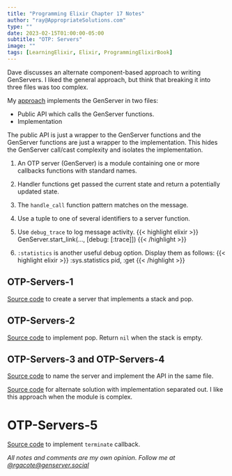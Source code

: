 ```yaml
---
title: "Programming Elixir Chapter 17 Notes"
author: "ray@AppropriateSolutions.com"
type: ""
date: 2023-02-15T01:00:00-05:00
subtitle: "OTP: Servers"
image: ""
tags: [LearningElixir, Elixir, ProgrammingElixirBook]
---
```


Dave discusses an alternate component-based approach to writing GenServers.
I liked the general approach, but think that breaking it into three files was too complex.

My [approach](https://github.com/rgacote/ProgrammingElixirExercises/tree/OTP-Server-4a/otpservers)
implements the GenServer in two files:
- Public API which calls the GenServer functions.
- Implementation

The public API is just a wrapper to the GenServer functions and the
GenServer functions are just a wrapper to the implementation.
This hides the GenServer call/cast complexity and isolates the implementation.

<!--more-->

1. An OTP server (GenServer) is a module containing one or more callbacks functions with standard names.

1. Handler functions get passed the current state and return a potentially updated state.

1. The `handle_call` function pattern matches on the message.

1. Use a tuple to one of several identifiers to a server function.

1. Use `debug_trace` to log message activity.
   {{< highlight elixir >}}
   GenServer.start_link(..., [debug: [:trace]])
   {{< /highlight >}}

1. `:statistics` is another useful debug option. Display them as follows:
   {{< highlight elixir >}}
   :sys.statistics pid, :get
   {{< /highlight >}}



## OTP-Servers-1
[Source code](https://github.com/rgacote/ProgrammingElixirExercises/releases/tag/OTP-Servers-01) to create a server that implements a stack and pop.

## OTP-Servers-2
[Source code](https://github.com/rgacote/ProgrammingElixirExercises/tree/OTP-Server-02/otpservers) to implement pop.
Return `nil` when the stack is empty.

## OTP-Servers-3 and OTP-Servers-4
[Source code](https://github.com/rgacote/ProgrammingElixirExercises/tree/OTP-Server-04/otpservers)
to name the server and implement the API in the same file.

[Source code](https://github.com/rgacote/ProgrammingElixirExercises/tree/OTP-Server-4a/otpservers)
for alternate solution with implementation separated out.
I like this approach when the module is complex.

# OTP-Servers-5
[Source code](https://github.com/rgacote/ProgrammingElixirExercises/tree/OTP-Server-05/otpservers) to implement `terminate` callback.

_All notes and comments are my own opinion. Follow me at [@rgacote@genserver.social](https://genserver.social/rgacote)_
